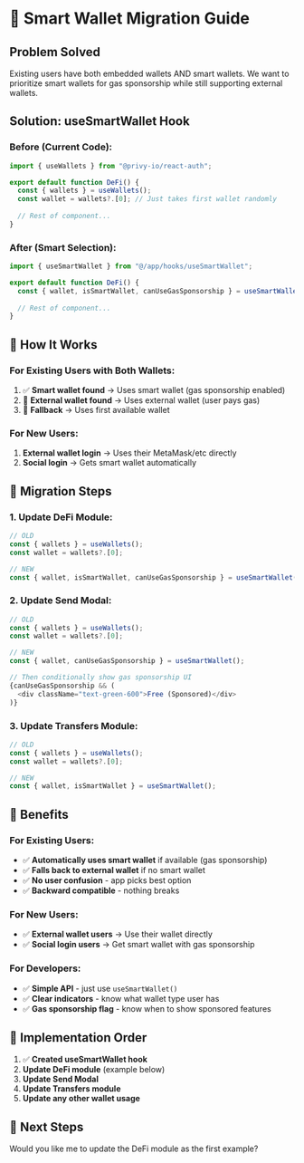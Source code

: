# 🔧 Smart Wallet Migration Guide

## Problem Solved
Existing users have both embedded wallets AND smart wallets. We want to prioritize smart wallets for gas sponsorship while still supporting external wallets.

## Solution: useSmartWallet Hook

### Before (Current Code):
```typescript
import { useWallets } from "@privy-io/react-auth";

export default function DeFi() {
  const { wallets } = useWallets();
  const wallet = wallets?.[0]; // Just takes first wallet randomly
  
  // Rest of component...
}
```

### After (Smart Selection):
```typescript
import { useSmartWallet } from "@/app/hooks/useSmartWallet";

export default function DeFi() {
  const { wallet, isSmartWallet, canUseGasSponsorship } = useSmartWallet();
  
  // Rest of component...
}
```

## 🎯 How It Works

### For Existing Users with Both Wallets:
1. ✅ **Smart wallet found** → Uses smart wallet (gas sponsorship enabled)
2. 🦊 **External wallet found** → Uses external wallet (user pays gas)
3. 📱 **Fallback** → Uses first available wallet

### For New Users:
1. **External wallet login** → Uses their MetaMask/etc directly
2. **Social login** → Gets smart wallet automatically

## 🔄 Migration Steps

### 1. Update DeFi Module:
```typescript
// OLD
const { wallets } = useWallets();
const wallet = wallets?.[0];

// NEW  
const { wallet, isSmartWallet, canUseGasSponsorship } = useSmartWallet();
```

### 2. Update Send Modal:
```typescript
// OLD
const { wallets } = useWallets();
const wallet = wallets?.[0];

// NEW
const { wallet, canUseGasSponsorship } = useSmartWallet();

// Then conditionally show gas sponsorship UI
{canUseGasSponsorship && (
  <div className="text-green-600">Free (Sponsored)</div>
)}
```

### 3. Update Transfers Module:
```typescript
// OLD
const { wallets } = useWallets();
const wallet = wallets?.[0];

// NEW
const { wallet, isSmartWallet } = useSmartWallet();
```

## 🎯 Benefits

### For Existing Users:
- ✅ **Automatically uses smart wallet** if available (gas sponsorship)
- ✅ **Falls back to external wallet** if no smart wallet
- ✅ **No user confusion** - app picks best option
- ✅ **Backward compatible** - nothing breaks

### For New Users:
- ✅ **External wallet users** → Use their wallet directly
- ✅ **Social login users** → Get smart wallet with gas sponsorship

### For Developers:
- ✅ **Simple API** - just use `useSmartWallet()`
- ✅ **Clear indicators** - know what wallet type user has
- ✅ **Gas sponsorship flag** - know when to show sponsored features

## 📝 Implementation Order

1. ✅ **Created useSmartWallet hook**
2. **Update DeFi module** (example below)
3. **Update Send Modal**
4. **Update Transfers module**
5. **Update any other wallet usage**

## 🎯 Next Steps

Would you like me to update the DeFi module as the first example?